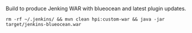 Build to produce Jenking WAR with blueocean and latest plugin updates.

```
rm -rf ~/.jenkins/ && mvn clean hpi:custom-war && java -jar target/jenkins-blueocean.war
```